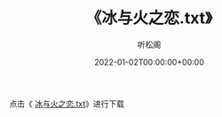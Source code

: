 ﻿---
title:  《冰与火之恋.txt》
date:   2022-01-02T00:00:00+00:00
author: 听松阁
layout: post
permalink: /冰与火之恋/
categories: 小说
tags: [小说]
---

点击《 [冰与火之恋.txt](http://img.660000.xyz/bookstukust/book/bntxt/10/冰与火之恋.txt)》进行下载